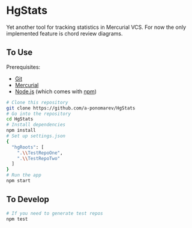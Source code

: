 # HgStats
Yet another tool for tracking statistics in Mercurial VCS.
For now the only implemented feature is chord review diagrams.

## To Use

Prerequisites:
- [Git](https://git-scm.com)
- [Mercurial](https://www.mercurial-scm.org/)
- [Node.js](https://nodejs.org/en/download/) (which comes with [npm](http://npmjs.com))

```bash
# Clone this repository
git clone https://github.com/a-ponomarev/HgStats
# Go into the repository
cd HgStats
# Install dependencies
npm install
# Set up settings.json
{
  "hgRoots": [
    ".\\TestRepoOne",
    ".\\TestRepoTwo"
  ]
}
# Run the app
npm start
```

## To Develop
```bash
# If you need to generate test repos
npm test
```
